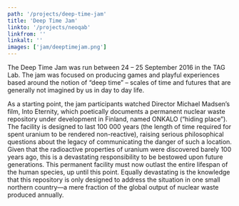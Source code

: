 ```yaml
---
path: '/projects/deep-time-jam'
title: 'Deep Time Jam'
linkto: '/projects/neoqab'
linkfrom: ''
linkalt: ''
images: ['jam/deeptimejam.png']
---
```


The Deep Time Jam was run between 24 – 25 September 2016 in the TAG Lab. The jam was focused on producing games and playful experiences based around the notion of “deep time” – scales of time and futures that are generally not imagined by us in day to day life.

As a starting point, the jam participants watched Director Michael Madsen’s film, Into Eternity, which poetically documents a permanent nuclear waste repository under development in Finland, named ONKALO (“hiding place”). The facility is designed to last 100 000 years (the length of time required for spent uranium to be rendered non-reactive), raising serious philosophical questions about the legacy of communicating the danger of such a location. Given that the radioactive properties of uranium were discovered barely 100 years ago, this is a devastating responsibility to be bestowed upon future generations. This permanent facility must now outlast the entire lifespan of the human species, up until this point. Equally devastating is the knowledge that this repository is only designed to address the situation in one small northern country—a mere fraction of the global output of nuclear waste produced annually.
